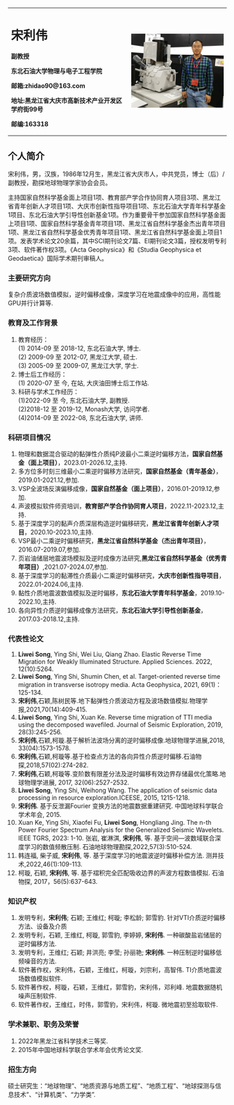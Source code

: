 <div>
<table border="0">
  <tr>
    <td width="55%">
      <h1>宋利伟</h1>
      <p><b>副教授</b></p>
      <p><b>东北石油大学物理与电子工程学院</b></p>
      <p><b>邮箱:zhidao90@163.com</b></p>
      <p><b>地址:黑龙江省大庆市高新技术产业开发区学府街99号</b></p>
      <p><b>邮编:163318</b></p>
    </td>
    <td width="45%">
      <img src="song.jpg" width="100%">
    </td>
  </tr>
</table>
</div>

## 个人简介

宋利伟，男，汉族，1986年12月生，黑龙江省大庆市人，中共党员，博士（后）/副教授，勘探地球物理学家协会会员。

主持国家自然科学基金面上项目1项、教育部产学合作协同育人项目3项、黑龙江省青年创新人才项目1项、大庆市创新性指导项目1项、东北石油大学青年科学基金1项目、东北石油大学引导性创新基金1项。作为重要骨干参加国家自然科学基金面上项目1项、国家自然科学基金青年项目1项、黑龙江省自然科学基金杰出青年项目1项、黑龙江省自然科学基金优秀青年项目1项、黑龙江省自然科学基金面上项目1项。发表学术论文20余篇，其中SCI期刊论文7篇、EI期刊论文3篇，授权发明专利3项、软件著作权3项。《Acta Geophysica》和《Studia Geophysica et Geodaetica》国际学术期刊审稿人。

### 主要研究方向
复杂介质波场数值模拟，逆时偏移成像，深度学习在地震成像中的应用，高性能GPU并行计算等.

### 教育及工作背景
1. 教育经历：  
(1) 2014-09 至 2018-12, 东北石油大学, 博士.  
(2) 2009-09 至 2012-07, 黑龙江大学, 硕士.  
(3) 2005-09 至 2009-07, 黑龙江大学, 学士.  
2. 博士后工作经历：   
(1) 2020-07 至 今, 在站, 大庆油田博士后工作站.
3. 科研与学术工作经历：  
(1)2022-09 至 今, 东北石油大学, 副教授.  
(2)2018-12 至 2019-12, Monash大学, 访问学者.  
(4)2014-09 至 2022-08, 东北石油大学, 讲师.

### 科研项目情况
1. 物理和数据混合驱动的黏弹性介质纯P波最小二乘逆时偏移方法，**国家自然基金（面上项目）**，2023.01-2026.12,主持.
2. 多方位多时刻三维最小二乘逆时偏移方法研究，**国家自然基金（青年基金）**，2019.01-2021.12,参加.
3. VSP全波场反演偏移成像，**国家自然基金（面上项目）**，2016.01-2019.12,参加.
4. 声波模拟软件师资培训，**教育部产学合作协同育人项目**，2022.11-2023.12,主持.
5. 基于深度学习的黏声介质深层构造逆时偏移研究，**黑龙江省青年创新人才项目**，2020.10-2023.10,主持.
6. VSP最小二乘逆时偏移研究，**黑龙江省自然科学基金（杰出青年项目）**，2016.07-2019.07,参加.
7. 页岩油储层地震波场模拟及逆时成像方法研究,**黑龙江省自然科学基金（优秀青年项目）**,2021.07-2024.07,参加.
8. 基于深度学习的黏滞性介质最小二乘逆时偏移研究，**大庆市创新性指导项目**，2022.01-2024.06,主持.
9. 黏性介质地震波数值模拟及逆时偏移，**东北石油大学青年科学基金**，2019.10-2022.10,主持.
10. 各向异性介质逆时偏移成像方法研究，**东北石油大学引导性创新基金**，2017.03-2018.12,主持.

### 代表性论文
1. **Liwei Song**, Ying Shi, Wei Liu, Qiang Zhao. Elastic Reverse Time Migration for Weakly Illuminated Structure. Applied Sciences. 2022, 12(10):5264.
2. **Liwei Song**, Ying Shi, Shumin Chen, et al. Target-oriented reverse time migration in transverse isotropy media. Acta Geophysica, 2021, 69(1)：125-134.
3. **宋利伟**,石颖,陈树民等.地下黏弹性介质波动方程及波场数值模拟.物理学报,2021,70(14):409-415.
4. **Liwei Song**, Ying Shi, Xuan Ke. Reverse time migration of TTI media using the decomposed wavefiled. Journal of Seismic Exploration, 2019, 28(3):245-256.
5. **宋利伟**,石颖,柯璇.基于解析法波场分离的逆时偏移成像.地球物理学进展,2018, 33(04):1573-1578.
6. **宋利伟**,石颖,柯璇等.基于检查点方法的各向异性介质逆时偏移.石油物探,2018,57(02):274-282.
7. **宋利伟**,石颖,柯璇等.变阶数有限差分法及逆时偏移有效边界存储最优化策略.地球物理学进展, 2017, 32(06):2527-2532.
8. **Liwei Song**, Ying Shi, Weihong Wang. The application of seismic data processing in resource exploration.ICEESE, 2015, 1215-1218.
9. **宋利伟**. 基于反泄漏Fourier 变换方法的地震数据重建研究. 中国地球科学联合学术年会, 2015.
10. Xuan Ke, Ying Shi, Xiaofei Fu, **Liwei Song**, Hongliang Jing. The n-th Power Fourier Spectrum Analysis for the Generalized Seismic Wavelets. IEEE TGRS, 2023: 1-10. 张岩, 崔淋淇, **宋利伟**, 等. 基于空间—波数域联合深度学习的数值频散压制. 石油地球物理勘探,2022,57(3):510-524. 
11. 韩连福, 柴子威, **宋利伟**, 等. 基于深度学习的地震波逆时偏移补偿方法. 测井技术,2022,46(1):109-113.
12. 柯璇, 石颖, **宋利伟**, 等. 基于褶积完全匹配吸收边界的声波方程数值模拟. 石油物探, 2017，56(5):637-643.

### 知识产权
1. 发明专利，**宋利伟**; 石颖; 王维红; 柯璇; 李松龄; 郭雪豹. 针对VTI介质逆时偏移方法、设备及介质
2. 发明专利，石颖, 王维红, 柯璇, 郭雪豹, 李婷婷, **宋利伟**. 一种碳酸盐岩储层的逆时偏移方法.
3. 发明专利，王维红; 石颖; 井洪亮; 李莹; 孙丽艳; **宋利伟**. 一种压制逆时偏移低频噪音的方法.
4. 软件著作权，宋利伟，石颖，王维红，柯璇，刘宗利，高智伟. TI介质地震波场数值模拟软件.
5. 软件著作权，柯璇，石颖，王维红，郭雪豹，宋利伟，邓利峰. 地震数据随机噪声压制软件.
6. 软件著作权，王维红，时伟，郭雪豹，宋利伟，柯璇. 微地震初至拾取软件.


### 学术兼职、职务及荣誉
1. 2022年黑龙江省科学技术三等奖.
2. 2015年中国地球科学联合学术年会优秀论文奖.

### 招生方向
硕士研究生：“地球物理”、“地质资源与地质工程”、“地质工程”、“地球探测与信息技术”、“计算机类”、“力学类”.

